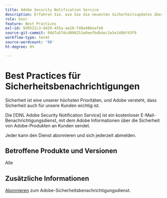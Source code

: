 ```yaml
---
title: Adobe Security Notification Service
description: Erfahren Sie, wie Sie die neuesten Sicherheitsupdates über Adobe-Produkte erhalten.
role: User
feature: Best Practices
exl-id: 9d9521c3-d429-455a-ae28-f49a486eafe0
source-git-commit: 94d7a57dcd006251e8eefbdb4ec3a5e140bf43f9
workflow-type: tm+mt
source-wordcount: '90'
ht-degree: 0%

---
```


# Best Practices für Sicherheitsbenachrichtigungen

Sicherheit ist eine unserer höchsten Prioritäten, und Adobe versteht, dass Sicherheit auch für unsere Kunden wichtig ist.

Die [!DNL Adobe Security Notification Service] ist ein kostenloser E-Mail-Benachrichtigungsdienst, mit dem Adobe Informationen über die Sicherheit von Adobe-Produkten an Kunden sendet.

Jeder kann den Dienst abonnieren und sich jederzeit abmelden.

## Betroffene Produkte und Versionen

Alle

## Zusätzliche Informationen

[Abonnieren](https://www.adobe.com/subscription/adbeSecurityNotifications.html) zum Adobe-Sicherheitsbenachrichtigungsdienst.
